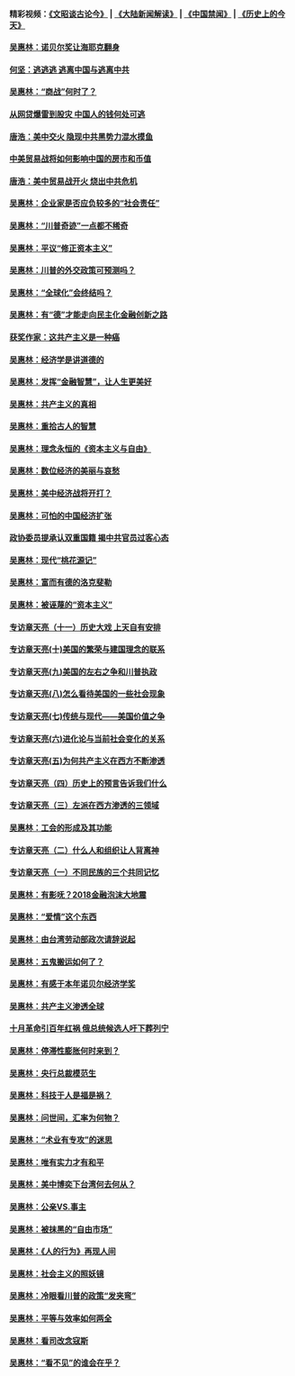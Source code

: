 #### 精彩视频：[《文昭谈古论今》](https://github.com/gfw-breaker/wenzhao/blob/master/README.md?t=12282130) | [《大陆新闻解读》](https://github.com/gfw-breaker/ntdtv-comedy/blob/master/README.md?t=12282130) | [《中国禁闻》](https://github.com/gfw-breaker/ntdtv-news/blob/master/README.md?t=12282130) | [《历史上的今天》](https://github.com/gfw-breaker/today-in-history/blob/master/README.md?t=12282130) 

#### [吴惠林：诺贝尔奖让海耶克翻身](../pages/nsc423/n10890049.md?t=12282130) 

#### [何坚：逃逃逃 逃离中国与逃离中共](../pages/nsc423/n10592891.md?t=12282130) 

#### [吴惠林：“商战”何时了？](../pages/nsc423/n10573558.md?t=12282130) 

#### [从网贷爆雷到股灾 中国人的钱何处可逃](../pages/nsc423/n10572800.md?t=12282130) 

#### [唐浩：美中交火 隐现中共黑势力混水摸鱼](../pages/nsc423/n10544040.md?t=12282130) 

#### [中美贸易战将如何影响中国的房市和币值](../pages/nsc423/n10543697.md?t=12282130) 

#### [唐浩：美中贸易战开火 烧出中共危机](../pages/nsc423/n10540126.md?t=12282130) 

#### [吴惠林：企业家是否应负较多的“社会责任”](../pages/nsc423/n10535022.md?t=12282130) 

#### [吴惠林：“川普奇迹”一点都不稀奇](../pages/nsc423/n10512808.md?t=12282130) 

#### [吴惠林：平议“修正资本主义”](../pages/nsc423/n10495724.md?t=12282130) 

#### [吴惠林：川普的外交政策可预测吗？](../pages/nsc423/n10462387.md?t=12282130) 

#### [吴惠林：“全球化”会终结吗？](../pages/nsc423/n10452838.md?t=12282130) 

#### [吴惠林：有“德”才能走向民主化金融创新之路](../pages/nsc423/n10432292.md?t=12282130) 

#### [获奖作家：这共产主义是一种癌](../pages/nsc423/n10431541.md?t=12282130) 

#### [吴惠林：经济学是讲道德的](../pages/nsc423/n10398014.md?t=12282130) 

#### [吴惠林：发挥“金融智慧”，让人生更美好](../pages/nsc423/n10375019.md?t=12282130) 

#### [吴惠林：共产主义的真相](../pages/nsc423/n10351394.md?t=12282130) 

#### [吴惠林：重拾古人的智慧](../pages/nsc423/n10337691.md?t=12282130) 

#### [吴惠林：理念永恒的《资本主义与自由》](../pages/nsc423/n10316274.md?t=12282130) 

#### [吴惠林：数位经济的美丽与哀愁](../pages/nsc423/n10292946.md?t=12282130) 

#### [吴惠林：美中经济战将开打？](../pages/nsc423/n10258825.md?t=12282130) 

#### [吴惠林：可怕的中国经济扩张](../pages/nsc423/n10219147.md?t=12282130) 

#### [政协委员提承认双重国籍 揭中共官员过客心态](../pages/nsc423/n10208809.md?t=12282130) 

#### [吴惠林：现代“桃花源记”](../pages/nsc423/n10185234.md?t=12282130) 

#### [吴惠林：富而有德的洛克斐勒](../pages/nsc423/n10142264.md?t=12282130) 

#### [吴惠林：被诬蔑的“资本主义”](../pages/nsc423/n10124816.md?t=12282130) 

#### [专访章天亮（十一）历史大戏 上天自有安排](../pages/nsc423/n10094905.md?t=12282130) 

#### [专访章天亮(十)美国的繁荣与建国理念的联系](../pages/nsc423/n10094899.md?t=12282130) 

#### [专访章天亮(九)美国的左右之争和川普执政](../pages/nsc423/n10094889.md?t=12282130) 

#### [专访章天亮(八)怎么看待美国的一些社会现象](../pages/nsc423/n10094857.md?t=12282130) 

#### [专访章天亮(七)传统与现代——美国价值之争](../pages/nsc423/n10093140.md?t=12282130) 

#### [专访章天亮(六)进化论与当前社会变化的关系](../pages/nsc423/n10092036.md?t=12282130) 

#### [专访章天亮(五)为何共产主义在西方不断渗透](../pages/nsc423/n10083620.md?t=12282130) 

#### [专访章天亮（四）历史上的预言告诉我们什么](../pages/nsc423/n10083606.md?t=12282130) 

#### [专访章天亮（三）左派在西方渗透的三领域](../pages/nsc423/n10081115.md?t=12282130) 

#### [吴惠林：工会的形成及其功能](../pages/nsc423/n10080633.md?t=12282130) 

#### [专访章天亮（二）什么人和组织让人背离神](../pages/nsc423/n10076637.md?t=12282130) 

#### [专访章天亮（一）不同民族的三个共同记忆](../pages/nsc423/n10074188.md?t=12282130) 

#### [吴惠林：有影呒？2018金融泡沫大地震](../pages/nsc423/n10040534.md?t=12282130) 

#### [吴惠林：“爱情”这个东西](../pages/nsc423/n10019423.md?t=12282130) 

#### [吴惠林：由台湾劳动部政次请辞说起](../pages/nsc423/n9979679.md?t=12282130) 

#### [吴惠林：五鬼搬运如何了？](../pages/nsc423/n9925338.md?t=12282130) 

#### [吴惠林：有感于本年诺贝尔经济学奖](../pages/nsc423/n9871883.md?t=12282130) 

#### [吴惠林：共产主义渗透全球](../pages/nsc423/n9812748.md?t=12282130) 

#### [十月革命引百年红祸 俄总统候选人吁下葬列宁](../pages/nsc423/n9810182.md?t=12282130) 

#### [吴惠林：停滞性膨胀何时来到？](../pages/nsc423/n9764136.md?t=12282130) 

#### [吴惠林：央行总裁模范生](../pages/nsc423/n9728134.md?t=12282130) 

#### [吴惠林：科技于人是福是祸？](../pages/nsc423/n9672982.md?t=12282130) 

#### [吴惠林：问世间，汇率为何物？](../pages/nsc423/n9621788.md?t=12282130) 

#### [吴惠林：“术业有专攻”的迷思](../pages/nsc423/n9580363.md?t=12282130) 

#### [吴惠林：唯有实力才有和平](../pages/nsc423/n9529599.md?t=12282130) 

#### [吴惠林：美中博奕下台湾何去何从？](../pages/nsc423/n9483598.md?t=12282130) 

#### [吴惠林：公亲VS.事主](../pages/nsc423/n9425637.md?t=12282130) 

#### [吴惠林：被抹黑的“自由市场”](../pages/nsc423/n9351545.md?t=12282130) 

#### [吴惠林：《人的行为》再现人间](../pages/nsc423/n9296339.md?t=12282130) 

#### [吴惠林：社会主义的照妖镜](../pages/nsc423/n9243460.md?t=12282130) 

#### [吴惠林：冷眼看川普的政策“发夹弯”](../pages/nsc423/n9120684.md?t=12282130) 

#### [吴惠林：平等与效率如何两全](../pages/nsc423/n9075430.md?t=12282130) 

#### [吴惠林：看司改念寇斯](../pages/nsc423/n9024915.md?t=12282130) 

#### [吴惠林：“看不见”的谁会在乎？](../pages/nsc423/n8977488.md?t=12282130) 

